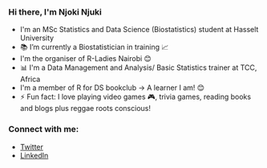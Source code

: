 ### Hi there, I'm Njoki Njuki

- I'm an MSc Statistics and Data Science (Biostatistics) student at Hasselt University
- 📚 I’m currently a Biostatistician in training 📈
- I'm the organiser of R-Ladies Nairobi 😊
- 📊 I'm a Data Management and Analysis/ Basic Statistics trainer at TCC, Africa
- I'm a member of R for DS bookclub -> A learner I am! 😊
- ⚡ Fun fact: I love playing video games 🎮, trivia games, reading books and blogs plus reggae roots conscious!

### Connect with me:

- [Twitter](https://twitter.com/lucy_njokinjuki)
- [LinkedIn](https://www.linkedin.com/in/lucy-njoki/)
